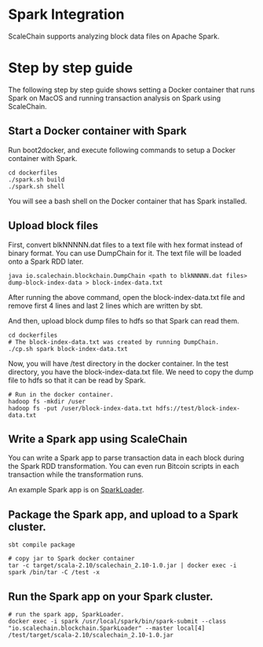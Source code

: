 # Spark Integration
ScaleChain supports analyzing block data files on Apache Spark.

# Step by step guide
The following step by step guide shows setting a Docker container that runs Spark on MacOS and running transaction analysis on Spark using ScaleChain.

## Start a Docker container with Spark
Run boot2docker, and execute following commands to setup a Docker container with Spark. 
```
cd dockerfiles
./spark.sh build
./spark.sh shell
```

You will see a bash shell on the Docker container that has Spark installed.

## Upload block files
First, convert blkNNNNN.dat files to a text file with hex format instead of binary format.
You can use DumpChain for it. The text file will be loaded onto a Spark RDD later.
```
java io.scalechain.blockchain.DumpChain <path to blkNNNNN.dat files> dump-block-index-data > block-index-data.txt
```
After running the above command, open the block-index-data.txt file and remove first 4 lines and last 2 lines which are written by sbt.

And then, upload block dump files to hdfs so that Spark can read them.
```
cd dockerfiles
# The block-index-data.txt was created by running DumpChain.
./cp.sh spark block-index-data.txt
```
Now, you will have /test directory in the docker container. In the test directory, you have the block-index-data.txt file.
We need to copy the dump file to hdfs so that it can be read by Spark.
```
# Run in the docker container.
hadoop fs -mkdir /user
hadoop fs -put /user/block-index-data.txt hdfs://test/block-index-data.txt
```

## Write a Spark app using ScaleChain
You can write a Spark app to parse transaction data in each block during the Spark RDD transformation.
You can even run Bitcoin scripts in each transaction while the transformation runs.

An example Spark app is on [SparkLoader](src/main/scala/io/scalechain/blockchain/SparkLoader.scala).

## Package the Spark app, and upload to a Spark cluster.
```
sbt compile package

# copy jar to Spark docker container
tar -c target/scala-2.10/scalechain_2.10-1.0.jar | docker exec -i spark /bin/tar -C /test -x
```

## Run the Spark app on your Spark cluster.
```
# run the spark app, SparkLoader.
docker exec -i spark /usr/local/spark/bin/spark-submit --class "io.scalechain.blockchain.SparkLoader" --master local[4] /test/target/scala-2.10/scalechain_2.10-1.0.jar
```